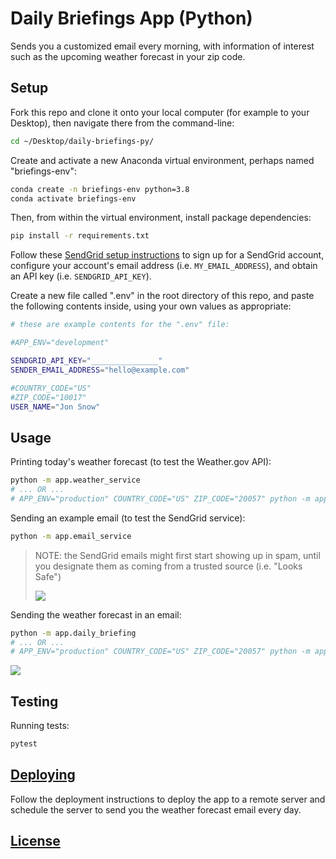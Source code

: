 # Daily Briefings App (Python)

Sends you a customized email every morning, with information of interest such as the upcoming weather forecast in your zip code.

## Setup

Fork this repo and clone it onto your local computer (for example to your Desktop), then navigate there from the command-line:

```sh
cd ~/Desktop/daily-briefings-py/
```

Create and activate a new Anaconda virtual environment, perhaps named "briefings-env":

```sh
conda create -n briefings-env python=3.8
conda activate briefings-env
```

Then, from within the virtual environment, install package dependencies:

```sh
pip install -r requirements.txt
```

Follow these [SendGrid setup instructions](https://github.com/prof-rossetti/intro-to-python/blob/master/notes/python/packages/sendgrid.md#setup) to sign up for a SendGrid account, configure your account's email address (i.e. `MY_EMAIL_ADDRESS`), and obtain an API key (i.e. `SENDGRID_API_KEY`).

Create a new file called ".env" in the root directory of this repo, and paste the following contents inside, using your own values as appropriate:

```sh
# these are example contents for the ".env" file:

#APP_ENV="development"

SENDGRID_API_KEY="_______________"
SENDER_EMAIL_ADDRESS="hello@example.com"

#COUNTRY_CODE="US"
#ZIP_CODE="10017"
USER_NAME="Jon Snow"
```

## Usage

Printing today's weather forecast (to test the Weather.gov API):

```sh
python -m app.weather_service
# ... OR ...
# APP_ENV="production" COUNTRY_CODE="US" ZIP_CODE="20057" python -m app.weather_service
```

Sending an example email (to test the SendGrid service):

```sh
python -m app.email_service
```

> NOTE: the SendGrid emails might first start showing up in spam, until you designate them as coming from a trusted source (i.e. "Looks Safe")
>
> ![](https://user-images.githubusercontent.com/1328807/77856232-c7a0ff80-71c3-11ea-9dce-7a32b88701c6.png)

Sending the weather forecast in an email:

```sh
python -m app.daily_briefing
# ... OR ...
# APP_ENV="production" COUNTRY_CODE="US" ZIP_CODE="20057" python -m app.daily_briefing
```

![](https://user-images.githubusercontent.com/1328807/77860069-173ef580-71db-11ea-83c6-5897bb9f4f51.png)

## Testing

Running tests:

```sh
pytest
```

## [Deploying](/DEPLOYING.md)

Follow the deployment instructions to deploy the app to a remote server and schedule the server to send you the weather forecast email every day.

## [License](/LICENSE.md)

